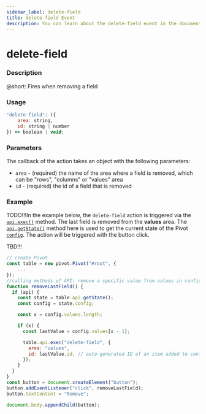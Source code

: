 ```yaml
---
sidebar_label: delete-field
title: delete-field Event
description: You can learn about the delete-field event in the documentation of the DHTMLX JavaScript Pivot library. Browse developer guides and API reference, try out code examples and live demos, and download a free 30-day evaluation version of DHTMLX Pivot.
---
```


# delete-field

### Description

@short: Fires when removing a field

### Usage

~~~jsx {}
"delete-field": ({
    area: string,
    id: string | number
}) => boolean | void;
~~~

### Parameters

The callback of the action takes an object with the following parameters:

- `area` - (required) the name of the area where a field is removed, which can be "rows", "columns" or "values" area
- `id` - (required) the id of a field that is removed

### Example

TODO!!!In the example below, the `delete-field` action is triggered via the [`api.exec()`](/api/methods/exec) method. The last field is removed from the **values** area. The [`api.getState()`](/api/methods/getState) method here is used to get the current state of the Pivot [`config`](/api/properties/config). The action will be triggered with the button click.

TBD!!!

~~~jsx {}
// create Pivot
const table = new pivot.Pivot("#root", {
    ...
});
//calling methods of API: remove a specific value from values in config
function removeLastField() {
  if (api) {
    const state = table.api.getState();
    const config = state.config;

    const x = config.values.length;

    if (x) {
      const lastValue = config.values[x - 1];

      table.api.exec("delete-field", {
        area: "values",
        id: lastValue.id, // auto-generated ID of an item added to config.values
      });
    }
  }
}
const button = document.createElement("button");
button.addEventListener("click", removeLastField);
button.textContent = "Remove";

document.body.appendChild(button);
~~~
